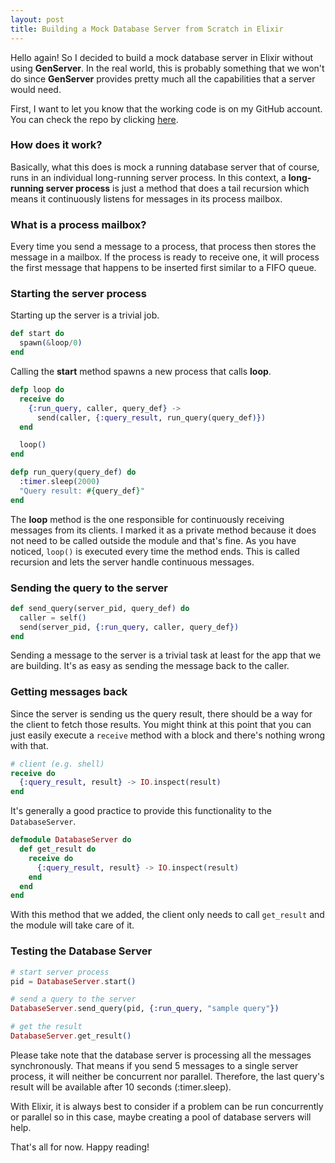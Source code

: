 ```yaml
---
layout: post
title: Building a Mock Database Server from Scratch in Elixir
---
```


Hello again! So I decided to build a mock database server in Elixir without
using **GenServer**. In the real world, this is probably something that we
won't do since **GenServer** provides pretty much all the capabilities that
a server would need.

<!--break-->

First, I want to let you know that the working code is on my GitHub account. You
can check the repo by clicking [here](https://github.com/mrkjlchvz/mock_database_server).

### How does it work?

Basically, what this does is mock a running database server that of course, runs
in an individual long-running server process. In this context, a **long-running
server process** is just a method that does a tail recursion which means it
continuously listens for messages in its process mailbox.

### What is a process mailbox?

Every time you send a message to a process, that process then stores the
message in a mailbox. If the process is ready to receive one, it will process
the first message that happens to be inserted first similar to a FIFO queue.

### Starting the server process

Starting up the server is a trivial job.

```elixir
def start do
  spawn(&loop/0)
end
```

Calling the **start** method spawns a new process that calls **loop**.

```elixir
defp loop do
  receive do
    {:run_query, caller, query_def} ->
      send(caller, {:query_result, run_query(query_def)})
  end

  loop()
end

defp run_query(query_def) do
  :timer.sleep(2000)
  "Query result: #{query_def}"
end
```

The **loop** method is the one responsible for continuously receiving
messages from its clients. I marked it as a private method because it does not
need to be called outside the module and that's fine. As you have noticed, `loop()` is
executed every time the method ends. This is called recursion and lets
the server handle continuous messages.

### Sending the query to the server

```elixir
def send_query(server_pid, query_def) do
  caller = self()
  send(server_pid, {:run_query, caller, query_def})
end
```

Sending a message to the server is a trivial task at least for the app that we
are building. It's as easy as sending the message back to the caller.

### Getting messages back

Since the server is sending us the query result, there should be a way for the
client to fetch those results. You might think at this point that you can just
easily execute a `receive` method with a block and there's nothing wrong with
that.

```elixir
# client (e.g. shell)
receive do
  {:query_result, result} -> IO.inspect(result)
end
```

It's generally a good practice to provide this functionality to the
`DatabaseServer`.

```elixir
defmodule DatabaseServer do
  def get_result do
    receive do
      {:query_result, result} -> IO.inspect(result)
    end
  end
end
```

With this method that we added, the client only needs to call `get_result` and
the module will take care of it.

### Testing the Database Server

```elixir
# start server process
pid = DatabaseServer.start()

# send a query to the server
DatabaseServer.send_query(pid, {:run_query, "sample query"})

# get the result
DatabaseServer.get_result()
```

Please take note that the database server is processing all the messages
synchronously. That means if you send 5 messages to a single server
process, it will neither be concurrent nor parallel. Therefore, the last
query's result will be available after 10 seconds (:timer.sleep).

With Elixir, it is always best to consider if a problem can be run
concurrently or parallel so in this case, maybe creating a pool of
database servers will help.

That's all for now. Happy reading!

